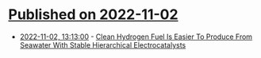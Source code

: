 # [Published on 2022-11-02](index.md)

* [2022-11-02, 13:13:00](https://soylentnews.org/article.pl?sid=22/11/01/1814247&from=rss) - [Clean Hydrogen Fuel Is Easier To Produce From Seawater With Stable Hierarchical Electrocatalysts](https://soylentnews.org/article.pl?sid=22/11/01/1814247&from=rss)
